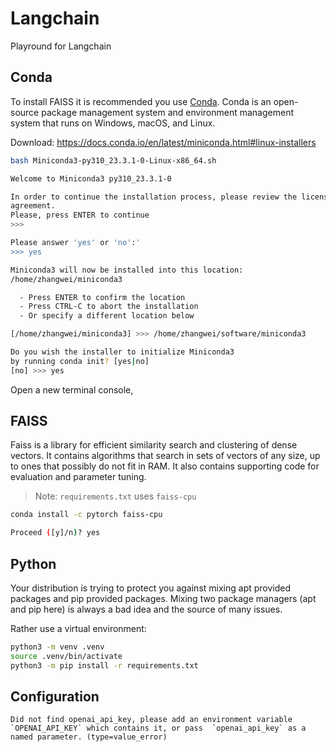 # Langchain

Playround for Langchain

## Conda

To install FAISS it is recommended you use [Conda](https://docs.conda.io/projects/conda/en/stable/). Conda is an open-source package management system and environment management system that runs on Windows, macOS, and Linux.

Download: https://docs.conda.io/en/latest/miniconda.html#linux-installers

```bash
bash Miniconda3-py310_23.3.1-0-Linux-x86_64.sh

Welcome to Miniconda3 py310_23.3.1-0

In order to continue the installation process, please review the license
agreement.
Please, press ENTER to continue
>>>
```

```bash
Please answer 'yes' or 'no':'
>>> yes
```

```bash
Miniconda3 will now be installed into this location:
/home/zhangwei/miniconda3

  - Press ENTER to confirm the location
  - Press CTRL-C to abort the installation
  - Or specify a different location below

[/home/zhangwei/miniconda3] >>> /home/zhangwei/software/miniconda3
```

```bash
Do you wish the installer to initialize Miniconda3
by running conda init? [yes|no]
[no] >>> yes
```

Open a new terminal console,

## FAISS

Faiss is a library for efficient similarity search and clustering of dense vectors. It contains algorithms that search in sets of vectors of any size, up to ones that possibly do not fit in RAM. It also contains supporting code for evaluation and parameter tuning.

> Note: `requirements.txt` uses `faiss-cpu`

```bash
conda install -c pytorch faiss-cpu
```

```bash
Proceed ([y]/n)? yes
```

## Python

Your distribution is trying to protect you against mixing apt provided packages and pip provided packages. Mixing two package managers (apt and pip here) is always a bad idea and the source of many issues.

Rather use a virtual environment:

```bash
python3 -m venv .venv
source .venv/bin/activate
python3 -m pip install -r requirements.txt
```

## Configuration

```
Did not find openai_api_key, please add an environment variable `OPENAI_API_KEY` which contains it, or pass  `openai_api_key` as a named parameter. (type=value_error)
```
